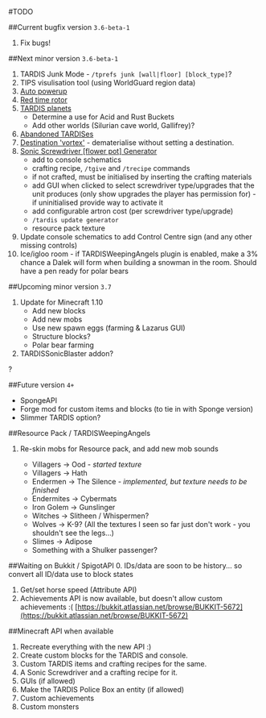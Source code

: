#TODO

##Current bugfix version `3.6-beta-1`
1. Fix bugs!

##Next minor version `3.6-beta-1`
1. TARDIS Junk Mode - `/tprefs junk [wall|floor] [block_type]`?
2. TIPS visulisation tool (using WorldGuard region data)
3. [Auto powerup](http://dev.bukkit.org/bukkit-plugins/tardis/tickets/1209-auto-powerup/)
4. [Red time rotor](http://dev.bukkit.org/bukkit-plugins/tardis/tickets/1216-red-time-rotor/)
5. [TARDIS planets](http://dev.bukkit.org/bukkit-plugins/tardis/tickets/1168-a-dalek-conquest/)
    * Determine a use for Acid and Rust Buckets
    * Add other worlds (Silurian cave world, Gallifrey)?
6. [Abandoned TARDISes](http://dev.bukkit.org/bukkit-plugins/tardis/tickets/1277-possibility-to-abandon-a-tardis/)
7. [Destination 'vortex'](http://dev.bukkit.org/bukkit-plugins/tardis/tickets/1023-set-the-tardis-inflight-without-setting-a-destination/) - dematerialise without setting a destination.
8. [Sonic Screwdriver [flower pot] Generator](http://dev.bukkit.org/bukkit-plugins/tardis/tickets/1239-new-screwdriver/)
    * add to console schematics
    * crafting recipe, `/tgive` and `/trecipe` commands
    * if not crafted, must be initialised by inserting the crafting materials
    * add GUI when clicked to select screwdriver type/upgrades that the unit produces (only show upgrades the player has permission for) - if uninitialised provide way to activate it
    * add configurable artron cost (per screwdriver type/upgrade)
    * `/tardis update generator`
    * resource pack texture
9. Update console schematics to add Control Centre sign (and any other missing controls)
10. Ice/igloo room - if TARDISWeepingAngels plugin is enabled, make a 3% chance a Dalek will form when building a snowman in the room. Should have a pen ready for polar bears

##Upcoming minor version `3.7`
1. Update for Minecraft 1.10
   * Add new blocks
   * Add new mobs
   * Use new spawn eggs (farming & Lazarus GUI)
   * Structure blocks?
   * Polar bear farming
2. TARDISSonicBlaster addon?

?

##Future version `4+`
* SpongeAPI
* Forge mod for custom items and blocks (to tie in with Sponge version)
* Slimmer TARDIS option?

##Resource Pack / TARDISWeepingAngels

1. Re-skin mobs for Resource pack, and add new mob sounds

   * Villagers -> Ood - _started texture_
   * Villagers -> Hath
   * Endermen -> The Silence - _implemented, but texture needs to be finished_
   * Endermites -> Cybermats
   * Iron Golem -> Gunslinger
   * Witches -> Slitheen / Whispermen?
   * Wolves -> K-9? (All the textures I seen so far just don't work - you shouldn't see the legs...)
   * Slimes -> Adipose
   * Something with a Shulker passenger?

##Waiting on Bukkit / SpigotAPI
0. IDs/data are soon to be history... so convert all ID/data use to block states 
1. Get/set horse speed (Attribute API)
2. Achievements API is now available, but doesn't allow custom achievements :( [https://bukkit.atlassian.net/browse/BUKKIT-5672](https://bukkit.atlassian.net/browse/BUKKIT-5672)

##Minecraft API when available
1. Recreate everything with the new API :)
2. Create custom blocks for the TARDIS and console.
3. Custom TARDIS items and crafting recipes for the same.
4. A Sonic Screwdriver and a crafting recipe for it.
5. GUIs (if allowed)
6. Make the TARDIS Police Box an entity (if allowed)
7. Custom achievements
8. Custom monsters
